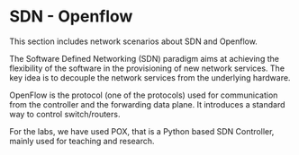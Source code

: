 # SDN - Openflow

This section includes network scenarios about SDN and Openflow.

The Software Defined Networking (SDN) paradigm aims at achieving the flexibility of the software in the provisioning of new network services. The key idea is to decouple the network services from the underlying hardware.

OpenFlow is the protocol (one of the protocols) used for communication from the controller and the forwarding data plane. It introduces a standard way to control switch/routers.

For the labs, we have used POX, that is a Python based SDN Controller, mainly used for teaching and research.
